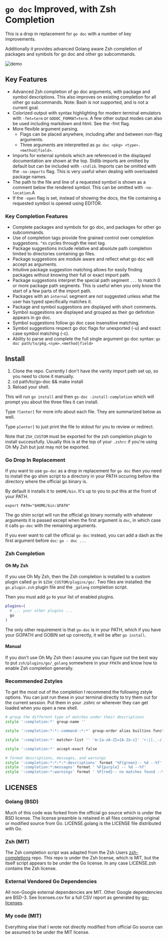 # `go doc` Improved, with Zsh Completion

This is a drop in replacement for `go doc` with a number of key improvements.

Additionally it provides advanced Golang aware Zsh completion of packages and
symbols for go doc and other go subcommands.

![demo](./assets/term.gif)

## Key Features
- Advanced Zsh completion of go doc arguments, with package and symbol
  descriptions. This also improves on existing completion for all other go
  subcommands. Note: Bash is not supported, and is not a current goal.
- Colorized output with syntax highlighting for modern terminal emulators with
  `-fmt=term` or `GODOC_FORMAT=term`. A few other output modes can also be used
  including markdown and html. See the -fmt flag.
- More flexible argument parsing. 
  - Flags can be placed anywhere, including after and between non-flag
    arguments. 
  - Three arguments are interpretted as `go doc <pkg> <type>.<method|field>`.
- Imports for external symbols which are referenced in the displayed
  documentation are shown at the top. Stdlib imports are omitted by default but
  can be included with `-stdlib`. Imports can be omitted with the `-no-imports`
  flag. This is very useful when dealing with overloaded package names.
- The path to the file and line of a requested symbol is shown as a comment
  below the rendered symbol. This can be omitted with `-no-location`.A
- If the `-open` flag is set, instead of showing the docs, the file containing
  a requested symbol is opened using EDITOR.


### Key Completion Features

- Complete packages and symbols for go doc, and packages for other go
  subcommands.
- Use of completion tags provide fine grained control over completion
  suggestions. `^Xn` cycles through the next tag.
- Package suggestions include relative and absolute path completion limited to
  directories containing go files.
- Package suggestions are module aware and reflect what go doc will accept as
  arguments.
- Intuitive package suggestion matching allows for easily finding packages
  without knowing their full or exact import path.
- Package suggestions interpret the special path segment `...` to match 0 or
  more package path segments. This is useful when you only know the start of
  a few parts of the import path.
- Packages with an `internal` segment are not suggested unless what the user
  has typed specifically matches it.
- Package and symbol suggestions are displayed with short comments.
- Symbol suggestions are displayed and grouped as their go definition appears
  in go doc.
- Symbol suggestions follow go doc case insensitive matching.
- Symbol suggestions respect go doc flags for unexported (-u) and exact case
  symbol matching (-c).
- Ability to parse and complete the full single argument go doc syntax: `go doc
  path/to/pkg.<sym>.<method|field>`

## Install

1. Clone the repo. Currently I don't have the vanity import path set up, so you
   need to clone it manually.
2. cd path/to/go-doc && make install
3. Reload your shell.

This will run `go install` and then `go-doc -install-completion` which will
prompt you about the three files it can install. 

Type `?[enter]` for more info about each file. They are summarized below as
well.

Type `p[enter]` to just print the file to stdout for you to review or redirect.

Note that `ZSH_CUSTOM` must be exported for the zsh completion plugin to
install successfully. Usually this is at the top of your `.zshrc` if you're
using Oh My Zsh but just may not be exported.

### Go Drop In Replacement
If you want to use `go-doc` as a drop in replacement for `go doc` then you need
to install the go shim script to a directory in your PATH occuring before the
directory where the official go binary is.

By default it installs it to `$HOME/bin`. It's up to you to put this at the
front of your PATH. 
```
export PATH="$HOME/bin:$PATH"
```

The go shim script will run the official go binary normally with whatever
arguments it is passed except when the first argument is `doc`, in which case
it calls `go-doc` with the remaining arguments.

If you ever want to call the official `go doc` instead, you can add a dash as
the first argument before `doc`: `go - doc ...`


### Zsh Completion

#### Oh My Zsh
If you use Oh My Zsh, then the Zsh completion is installed to a custom plugin
called `go` in `$ZSH_CUSTOM/plugins/go/`. Two files are installed: the
`go.plugin.zsh` plugin file and the `_golang` completion script.

Then you must add `go` to your list of enabled plugins.

```zsh
plugins=(
  # ... your other plugins ...
  go
)
```

The only other requirement is that `go-doc` is in your PATH, which if you have
your GOPATH and GOBIN set up correctly, it will be after `go install`.

#### Manual
If you don't use Oh My Zsh then I assume you can figure out the best way to put
`zsh/plugins/go/_golang` somewhere in your `FPATH` and know how to enable Zsh
completion generally.

### Recommended Zstyles

To get the most out of the completion I recommend the following zstyle options.
You can just run these in your terminal directly to try them out for the
current session. Put them in your .zshrc or wherever they can get loaded when
you open a new shell.

```zsh
# group the different type of matches under their descriptions
zstyle ':completion:*' group-name ''

zstyle ':completion:*:*:-command-:*:*' group-order alias builtins functions commands

zstyle ':completion:*' matcher-list '' 'm:{a-zA-Z}={A-Za-z}' 'r:|[._-/]=* r:|=*' 'l:|=* r:|=*'

zstyle ':completion:*' accept-exact false

# format descriptions, messages, and warnings
zstyle ':completion:*:*:*:*:descriptions' format '%F{green}-- %d --%f'
zstyle ':completion:*:messages' format ' %F{purple} -- %d --%f'
zstyle ':completion:*:warnings' format ' %F{red}-- no matches found --%f'
```

## LICENSES

### Golang (BSD)

Much of this code was forked from the official go source which is under the BSD
license. The license preamble is retained in all files containing original or
modified source from Go. LICENSE.golang is the LICENSE file distributed with Go.

### Zsh (MIT)
The Zsh completion script was adapted from the Zsh Users
[zsh-completions](https://github.com/zsh-users/zsh-completions/blob/756831c818a8724f23b6c9ba08ae990854c62881/src/_golang)
repo. This repo is under the Zsh license, which is MIT, but the itself script
appears to be under the Go license. In any case LICENSE.zsh contains the Zsh
license.

### External Vendored Go Dependencies
All non-Google external dependencies are MIT. Other Google dependencies are
BSD-3. See licenses.csv for a full CSV report as generated by
[go-licenses](https://github.com/google/go-licenses).

### My code (MIT)

Everything else that I wrote not directly modified from official Go source can
be assumed to be under the MIT license.

